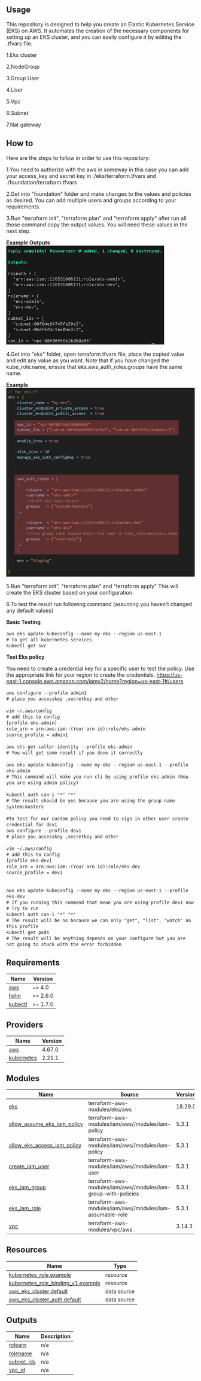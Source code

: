 ## Usage

This repository is designed to help you create an Elastic Kubernetes Service (EKS) on AWS. It automates the creation of the necessary components for setting up an EKS cluster, and you can easily configure it by editing the .tfvars file.

1.Eks cluster

2.NodeGroup

3.Group User

4.User

5.Vpc

6.Subnet

7.Nat gateway


## How to
Here are the steps to follow in order to use this repository:

1.You need to authorize with the aws in someway in this case you can add your access_key and secret key in ./eks/terraform.tfvars and ./foundation/terraform.tfvars

2.Get into "foundation" folder and make changes to the values and policies as desired. You can add multiple users and groups according to your requirements.

3.Run "terraform init", "terraform plan" and "terraform apply" after run all those command copy the output values. You will need these values in the next step.
<br>

<b>Example Outputs</b>
<br>
    ![Alt text](./asset/image.png)
<br>

4.Get into "eks" folder, open terraform.tfvars file, place the copied value and edit any value as you want. Note that if you have changed the kube_role.name, ensure that eks.aws_auth_roles.groups have the same name.


<b>Example</b>
<br>
    ![Alt text](./asset/output.jpg)
<br>

5.Run "terraform init", "terraform plan" and "terraform apply" This will create the EKS cluster based on your configuration.

6.To test the result run following command (assuming you haven't changed any default values)

<b> Basic Testing </b>

    aws eks update-kubeconfig --name my-eks --region us-east-1
    # To get all kubernetes services
    kubectl get svc

<b> Test Eks policy </b>

You need to create a credential key for a specific user to test the policy.
Use the appropriate link for your region to create the credentials.
<a href="https://us-east-1.console.aws.amazon.com/iamv2/home?region=us-east-1#/users" target="_blank">https://us-east-1.console.aws.amazon.com/iamv2/home?region=us-east-1#/users</a>

    aws configure --profile admin1
    # place you accesskey ,secretkey and other

    vim ~/.aws/config
    # add this to config
    [profile eks-admin]
    role_arn = arn:aws:iam::(Your arn id):role/eks-admin
    source_profile = admin1

    aws sts get-caller-identity --profile eks-admin
    # You will get some result if you done it correctly

    aws eks update-kubeconfig --name my-eks --region us-east-1 --profile eks-admin
    # This command will make you run cli by using profile eks-admin (Now you are using admin policy)

    kubectl auth can-i "*" "*"
    # The result should be yes because you are using the group name system:masters

    #To test for our custom policy you need to sign in other user create credential for dev1
    aws configure --profile dev1
    # place you accesskey ,secretkey and other

    vim ~/.aws/config
    # add this to config
    [profile eks-dev]
    role_arn = arn:aws:iam::(Your arn id):role/eks-dev
    source_profile = dev1


    aws eks update-kubeconfig --name my-eks --region us-east-1 --profile eks-dev
    # If you running this command that mean you are using profile dev1 now
    # Try to run
    kubectl auth can-i "*" "*"
    # The result will be no because we can only "get", "list", "watch" on this profile
    kubectl get pods
    # The result will be anything depends on your configure but you are not going to stuck with the error forbidden

## Requirements

| Name | Version |
|------|---------|
| <a name="requirement_aws"></a> [aws](#requirement\_aws) | ~> 4.0 |
| <a name="requirement_helm"></a> [helm](#requirement\_helm) | >= 2.6.0 |
| <a name="requirement_kubectl"></a> [kubectl](#requirement\_kubectl) | >= 1.7.0 |

## Providers

| Name | Version |
|------|---------|
| <a name="provider_aws"></a> [aws](#provider\_aws) | 4.67.0 |
| <a name="provider_kubernetes"></a> [kubernetes](#provider\_kubernetes) | 2.21.1 |

## Modules

| Name | Source | Version |
|------|--------|---------|
| <a name="module_eks"></a> [eks](#module\_eks) | terraform-aws-modules/eks/aws | 18.29.0 |
| <a name="module_allow_assume_eks_iam_policy"></a> [allow\_assume\_eks\_iam\_policy](#module\_allow\_assume\_eks\_iam\_policy) | terraform-aws-modules/iam/aws//modules/iam-policy | 5.3.1 |
| <a name="module_allow_eks_access_iam_policy"></a> [allow\_eks\_access\_iam\_policy](#module\_allow\_eks\_access\_iam\_policy) | terraform-aws-modules/iam/aws//modules/iam-policy | 5.3.1 |
| <a name="module_create_iam_user"></a> [create\_iam\_user](#module\_create\_iam\_user) | terraform-aws-modules/iam/aws//modules/iam-user | 5.3.1 |
| <a name="module_eks_iam_group"></a> [eks\_iam\_group](#module\_eks\_iam\_group) | terraform-aws-modules/iam/aws//modules/iam-group-with-policies | 5.3.1 |
| <a name="module_eks_iam_role"></a> [eks\_iam\_role](#module\_eks\_iam\_role) | terraform-aws-modules/iam/aws//modules/iam-assumable-role | 5.3.1 |
| <a name="module_vpc"></a> [vpc](#module\_vpc) | terraform-aws-modules/vpc/aws | 3.14.3 |

## Resources

| Name | Type |
|------|------|
| [kubernetes_role.example](https://registry.terraform.io/providers/hashicorp/kubernetes/latest/docs/resources/role) | resource |
| [kubernetes_role_binding_v1.example](https://registry.terraform.io/providers/hashicorp/kubernetes/latest/docs/resources/role_binding_v1) | resource |
| [aws_eks_cluster.default](https://registry.terraform.io/providers/hashicorp/aws/latest/docs/data-sources/eks_cluster) | data source |
| [aws_eks_cluster_auth.default](https://registry.terraform.io/providers/hashicorp/aws/latest/docs/data-sources/eks_cluster_auth) | data source |

## Outputs

| Name | Description |
|------|-------------|
| <a name="output_rolearn"></a> [rolearn](#output\_rolearn) | n/a |
| <a name="output_rolename"></a> [rolename](#output\_rolename) | n/a |
| <a name="output_subnet_ids"></a> [subnet\_ids](#output\_subnet\_ids) | n/a |
| <a name="output_vpc_id"></a> [vpc\_id](#output\_vpc\_id) | n/a |
